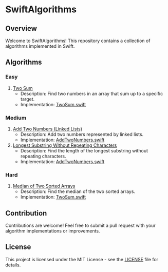 # SwiftAlgorithms

## Overview

Welcome to SwiftAlgorithms! This repository contains a collection of algorithms implemented in Swift.

## Algorithms

### Easy
1. [Two Sum](./Easy/Two%20Sum)
   - Description: Find two numbers in an array that sum up to a specific target.
   - Implementation: [TwoSum.swift](./Easy/Two%20Sum/TwoSum.swift)

### Medium
1. [Add Two Numbers (Linked Lists)](./Medium/Add%20Two%20Numbers)
   - Description: Add two numbers represented by linked lists.
   - Implementation: [AddTwoNumbers.swift](./Medium/Add%20Two%20Numbers/AddTwoNumbers.swift)
2. [Longest Substring Without Repeating Characters](./Medium/Longest%20Substring%20Without%20Repeating%20Characters)
   - Description: Find the length of the longest substring without repeating characters.
   - Implementation: [AddTwoNumbers.swift](./Medium/Add%20Two%20Numbers/AddTwoNumbers.swift)

### Hard
1. [Median of Two Sorted Arrays](./Hard/Median%20of%20Two%20Sorted%20Arrays)
   - Description: Find the median of the two sorted arrays.
   - Implementation: [TwoSum.swift](././Hard/Median%20of%20Two%20Sorted%20Arrays/MedianofTwoSortedArrays.swift)


## Contribution

Contributions are welcome! Feel free to submit a pull request with your algorithm implementations or improvements.

## License

This project is licensed under the MIT License - see the [LICENSE](./LICENSE) file for details.